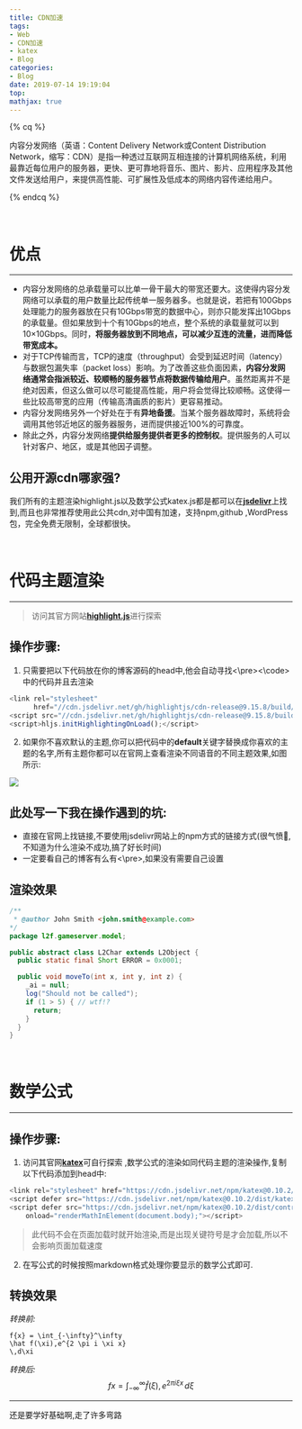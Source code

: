 ```yaml
---
title: CDN加速
tags:
- Web
- CDN加速
- katex
- Blog
categories:
- Blog
date: 2019-07-14 19:19:04
top:
mathjax: true
---
```




{% cq %}

内容分发网络（英语：Content Delivery Network或Content Distribution Network，缩写：CDN）是指一种透过互联网互相连接的计算机网络系统，利用最靠近每位用户的服务器，更快、更可靠地将音乐、图片、影片、应用程序及其他文件发送给用户，来提供高性能、可扩展性及低成本的网络内容传递给用户。

{% endcq %}



<!-- more -->

<br>

# **优点**

------

- 内容分发网络的总承载量可以比单一骨干最大的带宽还要大。这使得内容分发网络可以承载的用户数量比起传统单一服务器多。也就是说，若把有100Gbps处理能力的服务器放在只有10Gbps带宽的数据中心，则亦只能发挥出10Gbps的承载量。但如果放到十个有10Gbps的地点，整个系统的承载量就可以到10×10Gbps。同时，**将服务器放到不同地点，可以减少互连的流量，进而降低带宽成本。**
- 对于TCP传输而言，TCP的速度（throughput）会受到延迟时间（latency）与数据包漏失率（packet loss）影响。为了改善这些负面因素，**内容分发网络通常会指派较近、较顺畅的服务器节点将数据传输给用户**。虽然距离并不是绝对因素，但这么做可以尽可能提高性能，用户将会觉得比较顺畅。这使得一些比较高带宽的应用（传输高清画质的影片）更容易推动。
- 内容分发网络另外一个好处在于有**异地备援**。当某个服务器故障时，系统将会调用其他邻近地区的服务器服务，进而提供接近100%的可靠度。
- 除此之外，内容分发网络**提供给服务提供者更多的控制权**。提供服务的人可以针对客户、地区，或是其他因子调整。

## **公用开源cdn哪家强?**

我们所有的主题渲染highlight.js以及数学公式katex.js都是都可以在[**jsdelivr**](https://www.jsdelivr.com/)上找到,而且也非常推荐使用此公共cdn,对中国有加速，支持npm,github ,WordPress包，完全免费无限制，全球都很快。

<br>

# **代码主题渲染**

------

> 访问其官方网站[**highlight.js**](https://highlightjs.org/)进行探索  


## **操作步骤:**

1. 只需要把以下代码放在你的博客源码的head中,他会自动寻找<\pre><\code>中的代码并且去渲染  

```js
<link rel="stylesheet"
      href="//cdn.jsdelivr.net/gh/highlightjs/cdn-release@9.15.8/build/styles/default.min.css">
<script src="//cdn.jsdelivr.net/gh/highlightjs/cdn-release@9.15.8/build/highlight.min.js"></script>
<script>hljs.initHighlightingOnLoad();</script>
```

2. 如果你不喜欢默认的主题,你可以把代码中的**default**关键字替换成你喜欢的主题的名字,所有主题你都可以在官网上查看渲染不同语音的不同主题效果,如图所示:  

![](file://C:/Users/Administrator/Desktop/googlesync/Gridea/post-images/1561820901909.png)

## **此处写一下我在操作遇到的坑:**  

- 直接在官网上找链接,不要使用jsdelivr网站上的npm方式的链接方式(很气愤😤,不知道为什么渲染不成功,搞了好长时间)  
- 一定要看自己的博客有么有<\pre>,如果没有需要自己设置  

## **渲染效果**

```java
/**
 * @author John Smith <john.smith@example.com>
*/
package l2f.gameserver.model;

public abstract class L2Char extends L2Object {
  public static final Short ERROR = 0x0001;

  public void moveTo(int x, int y, int z) {
    _ai = null;
    log("Should not be called");
    if (1 > 5) { // wtf!?
      return;
    }
  }
}
```

<br>

# 数学公式

------

## **操作步骤:**

1. 访问其官网[**katex**](https://katex.org/)可自行探索  ,数学公式的渲染如同代码主题的渲染操作,复制以下代码添加到head中:  

```js
<link rel="stylesheet" href="https://cdn.jsdelivr.net/npm/katex@0.10.2/dist/katex.min.css" integrity="sha384-yFRtMMDnQtDRO8rLpMIKrtPCD5jdktao2TV19YiZYWMDkUR5GQZR/NOVTdquEx1j" crossorigin="anonymous">
<script defer src="https://cdn.jsdelivr.net/npm/katex@0.10.2/dist/katex.min.js" integrity="sha384-9Nhn55MVVN0/4OFx7EE5kpFBPsEMZxKTCnA+4fqDmg12eCTqGi6+BB2LjY8brQxJ" crossorigin="anonymous"></script>
<script defer src="https://cdn.jsdelivr.net/npm/katex@0.10.2/dist/contrib/auto-render.min.js" integrity="sha384-kWPLUVMOks5AQFrykwIup5lo0m3iMkkHrD0uJ4H5cjeGihAutqP0yW0J6dpFiVkI" crossorigin="anonymous"
    onload="renderMathInElement(document.body);"></script>
```

> 此代码不会在页面加载时就开始渲染,而是出现关键符号是才会加载,所以不会影响页面加载速度

2. 在写公式的时候按照markdown格式处理你要显示的数学公式即可.  

## **转换效果**

*转换前:*  

```
f{x} = \int_{-\infty}^\infty
\hat f(\xi),e^{2 \pi i \xi x}
\,d\xi
```

*转换后:*  
$$
f{x} = \int_{-\infty}^\infty
    \hat f(\xi),e^{2 \pi i \xi x}
    \,d\xi
$$

------

还是要学好基础啊,走了许多弯路